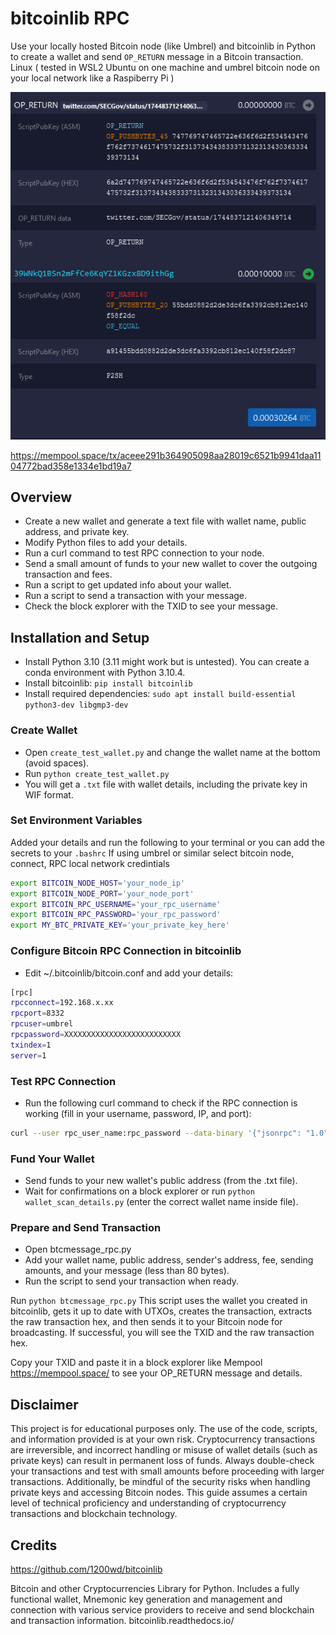 # bitcoinlib RPC
Use your locally hosted Bitcoin node (like Umbrel) and bitcoinlib in Python to create a wallet and send `OP_RETURN` message in a Bitcoin transaction.
Linux ( tested in WSL2 Ubuntu on one machine and umbrel bitcoin node on your local network like a Raspiberry Pi )

<p align="center">
  <img src="OP_RETURN_message.png" alt="OP_RETURN Message">
</p>

https://mempool.space/tx/aceee291b364905098aa28019c6521b9941daa1104772bad358e1334e1bd19a7

## Overview

- Create a new wallet and generate a text file with wallet name, public address, and private key.
- Modify Python files to add your details.
- Run a curl command to test RPC connection to your node.
- Send a small amount of funds to your new wallet to cover the outgoing transaction and fees.
- Run a script to get updated info about your wallet.
- Run a script to send a transaction with your message.
- Check the block explorer with the TXID to see your message.

## Installation and Setup

- Install Python 3.10 (3.11 might work but is untested). You can create a conda environment with Python 3.10.4.
- Install bitcoinlib: `pip install bitcoinlib`
- Install required dependencies: `sudo apt install build-essential python3-dev libgmp3-dev`

### Create Wallet

- Open `create_test_wallet.py` and change the wallet name at the bottom (avoid spaces).
- Run `python create_test_wallet.py`
- You will get a `.txt` file with wallet details, including the private key in WIF format.

### Set Environment Variables

Added your details and run the following to your terminal or you can add the secrets to your `.bashrc`
If using umbrel or similar select bitcoin node, connect, RPC local network credintials

```bash
export BITCOIN_NODE_HOST='your_node_ip'
export BITCOIN_NODE_PORT='your_node_port'
export BITCOIN_RPC_USERNAME='your_rpc_username'
export BITCOIN_RPC_PASSWORD='your_rpc_password'
export MY_BTC_PRIVATE_KEY='your_private_key_here'
```

### Configure Bitcoin RPC Connection in bitcoinlib

- Edit ~/.bitcoinlib/bitcoin.conf and add your details:

```bash
[rpc]
rpcconnect=192.168.x.xx
rpcport=8332
rpcuser=umbrel
rpcpassword=XXXXXXXXXXXXXXXXXXXXXXXXXX
txindex=1
server=1
```

### Test RPC Connection

- Run the following curl command to check if the RPC connection is working (fill in your username, password, IP, and port):

```bash
curl --user rpc_user_name:rpc_password --data-binary '{"jsonrpc": "1.0", "id":"curltest", "method": "getblockchaininfo", "params": [] }' -H 'content-type: text/plain;' http://ip:port/
```

### Fund Your Wallet

- Send funds to your new wallet's public address (from the .txt file).
- Wait for confirmations on a block explorer or run `python wallet_scan_details.py` (enter the correct wallet name inside file).

### Prepare and Send Transaction

- Open btcmessage_rpc.py
- Add your wallet name, public address, sender's address, fee, sending amounts, and your message (less than 80 bytes).
- Run the script to send your transaction when ready.

Run `python btcmessage_rpc.py`  This script uses the wallet you created in bitcoinlib, gets it up to date with UTXOs, creates the transaction, extracts the raw transaction hex, and then sends it to your Bitcoin node for broadcasting. If successful, you will see the TXID and the raw transaction hex.

Copy your TXID and paste it in a block explorer like Mempool https://mempool.space/ to see your OP_RETURN message and details.


## Disclaimer

This project is for educational purposes only. The use of the code, scripts, and information provided is at your own risk. Cryptocurrency transactions are irreversible, and incorrect handling or misuse of wallet details (such as private keys) can result in permanent loss of funds. Always double-check your transactions and test with small amounts before proceeding with larger transactions. Additionally, be mindful of the security risks when handling private keys and accessing Bitcoin nodes. This guide assumes a certain level of technical proficiency and understanding of cryptocurrency transactions and blockchain technology.

## Credits 

https://github.com/1200wd/bitcoinlib

Bitcoin and other Cryptocurrencies Library for Python. Includes a fully functional wallet, Mnemonic key generation and management and connection with various service providers to receive and send blockchain and transaction information.
bitcoinlib.readthedocs.io/ 





